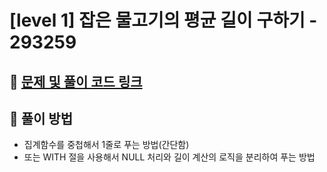 # [level 1] 잡은 물고기의 평균 길이 구하기 - 293259

## 📍 [문제 및 풀이 코드 링크](https://github.com/Jinyshin/Algorithm/tree/main/%ED%94%84%EB%A1%9C%EA%B7%B8%EB%9E%98%EB%A8%B8%EC%8A%A4/1/293259.%E2%80%85%EC%9E%A1%EC%9D%80%E2%80%85%EB%AC%BC%EA%B3%A0%EA%B8%B0%EC%9D%98%E2%80%85%ED%8F%89%EA%B7%A0%E2%80%85%EA%B8%B8%EC%9D%B4%E2%80%85%EA%B5%AC%ED%95%98%EA%B8%B0)

## 📍 풀이 방법

- 집계함수를 중첩해서 1줄로 푸는 방법(간단함)
- 또는 WITH 절을 사용해서 NULL 처리와 길이 계산의 로직을 분리하여 푸는 방법
